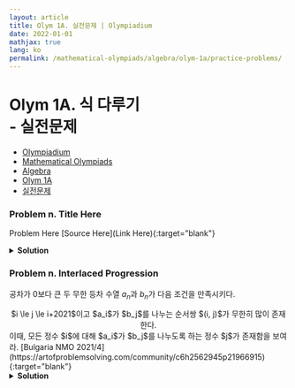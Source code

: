 ```yaml
---
layout: article
title: Olym 1A. 실전문제 | Olympiadium
date: 2022-01-01
mathjax: true
lang: ko
permalink: /mathematical-olympiads/algebra/olym-1a/practice-problems/
---
```

# Olym 1A. 식 다루기 <br> <ssup> - 실전문제</ssup>

<ul class="breadcrumb">
	<li><a href="{{ site.homeurl }}">Olympiadium</a></li> 
	<li><a href="{{ site.homeurl }}mathematical-olympiads/">Mathematical Olympiads</a></li> 
	<li><a href="{{ site.homeurl }}mathematical-olympiads/algebra/">Algebra</a></li> 
	<li><a href="{{ site.homeurl }}mathematical-olympiads/algebra/olym-1a/">Olym 1A</a></li> 
	<li><a href="{{ site.homeurl }}mathematical-olympiads/algebra/olym-1a/practice-problems/">실전문제</a></li>
</ul>

### Problem n. Title Here
<blueboard> Problem Here </blueboard>
[Source Here](Link Here){:target="blank"}
<pinkborder><details>
<summary><b>Solution</b></summary>
Solution Here. 
</details></pinkborder>

### Problem n. Interlaced Progression
<blueboard> 공차가 $0$보다 큰 두 무한 등차 수열 ${a_n}$과 ${b_n}$가 다음 조건을 만족시키다. 
<center><ssbr/> $i \le j \le i+2021$이고 $a_i$가 $b_j$를 나누는 순서쌍 $(i, j)$가 무한히 많이 존재한다. <ssbr/> </center>
이때, 모든 정수 $i$에 대해 $a_i$가 $b_j$를 나누도록 하는 정수 $j$가 존재함을 보여라. </blueboard>
[Bulgaria NMO 2021/4](https://artofproblemsolving.com/community/c6h2562945p21966915){:target="blank"}
<pinkborder><details>
<summary><b>Solution</b></summary>
Solution Here. 
</details></pinkborder>
